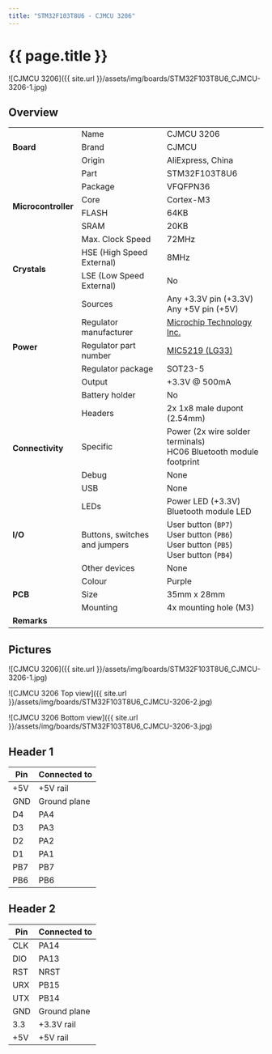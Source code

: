 ```yaml
---
title: "STM32F103T8U6 - CJMCU 3206"
---
```


# {{ page.title }}

![CJMCU 3206]({{ site.url }}/assets/img/boards/STM32F103T8U6_CJMCU-3206-1.jpg)

## Overview

<table>
    <tr>
        <td rowspan="3"><b>Board</b></td>
        <td>Name</td>
        <td>CJMCU 3206</td>
    </tr>
    <tr>
        <td>Brand</td>
        <td>CJMCU</td>
    </tr>
    <tr>
        <td>Origin</td>
        <td>AliExpress, China</td>
    </tr>
    <tr>
        <td rowspan="6"><b>Microcontroller</b></td>
        <td>Part</td>
        <td>STM32F103T8U6</td>
    </tr>
    <tr>
        <td>Package</td>
        <td>VFQFPN36</td>
    </tr>
    <tr>
        <td>Core</td>
        <td>Cortex-M3</td>
    </tr>
    <tr>
        <td>FLASH</td>
        <td>64KB</td>
    </tr>
    <tr>
        <td>SRAM</td>
        <td>20KB</td>
    </tr>
    <tr>
        <td>Max. Clock Speed</td>
        <td>72MHz</td>
    </tr>
    <tr>
        <td rowspan="2"><b>Crystals</b></td>
        <td>HSE (High Speed External)</td>
        <td>8MHz</td>
    </tr>
    <tr>
        <td>LSE (Low Speed External)</td>
        <td>No</td>
    </tr>
    <tr>
        <td rowspan="6"><b>Power</b></td>
        <td>Sources</td>
        <td>Any +3.3V pin (+3.3V)<br>Any +5V pin (+5V)</td>
    </tr>
    <tr>
        <td>Regulator manufacturer</td>
        <td><a href="http://www.advanced-monolithic.com/">Microchip Technology Inc.</a></td>
    </tr>
    <tr>
        <td>Regulator part number</td>
        <td><a href="http://ww1.microchip.com/downloads/en/DeviceDoc/MIC5219-500mA-Peak-Output-LDO-Regulator-DS20006021A.pdf">MIC5219 (LG33)</a></td>
    </tr>
    <tr>
        <td>Regulator package</td>
        <td>SOT23-5</td>
    </tr>
    <tr>
        <td>Output</td>
        <td>+3.3V @ 500mA</td>
    </tr>
    <tr>
        <td>Battery holder</td>
        <td>No</td>
    </tr>
    <tr>
        <td rowspan="4"><b>Connectivity</b></td>
        <td>Headers</td>
        <td>2x 1x8 male dupont (2.54mm)</td>
    </tr>
    <tr>
        <td>Specific</td>
        <td>Power (2x wire solder terminals)<br>HC06 Bluetooth module footprint</td>
    </tr>
    <tr>
        <td>Debug</td>
        <td>None</td>
    </tr>
    <tr>
        <td>USB</td>
        <td>None</td>
    </tr>
    <tr>
        <td rowspan="3"><b>I/O</b></td>
        <td>LEDs</td>
        <td>Power LED (+3.3V)<br>Bluetooth module LED</td>
    </tr>
    <tr>
        <td>Buttons, switches and jumpers</td>
        <td>User button (<code>BP7</code>)<br>User button (<code>PB6</code>)<br>User button (<code>PB5</code>)<br>User button (<code>PB4</code>)<br></td>
    </tr>
    <tr>
        <td>Other devices</td>
        <td>None</td>
    </tr>
    <tr>
        <td rowspan="3"><b>PCB</b></td>
        <td>Colour</td>
        <td>Purple</td>
    </tr>
    <tr>
        <td>Size</td>
        <td>35mm x 28mm</td>
    </tr>
    <tr>
        <td>Mounting</td>
        <td>4x mounting hole (M3)</td>
    </tr>
    <tr>
        <td><b>Remarks</b></td>
        <td colspan="2"></td>
    </tr>
</table>

## Pictures

![CJMCU 3206]({{ site.url }}/assets/img/boards/STM32F103T8U6_CJMCU-3206-1.jpg)

![CJMCU 3206 Top view]({{ site.url }}/assets/img/boards/STM32F103T8U6_CJMCU-3206-2.jpg)

![CJMCU 3206 Bottom view]({{ site.url }}/assets/img/boards/STM32F103T8U6_CJMCU-3206-3.jpg)

## Header 1

| Pin  | Connected to |
| ---- | ------------ |
| +5V  | +5V rail     |
| GND  | Ground plane |
| D4   | PA4          |
| D3   | PA3          |
| D2   | PA2          |
| D1   | PA1          |
| PB7  | PB7          |
| PB6  | PB6          |

## Header 2

| Pin  | Connected to |
| ---- | ------------ |
| CLK  | PA14         |
| DIO  | PA13         |
| RST  | NRST         |
| URX  | PB15         |
| UTX  | PB14         |
| GND  | Ground plane |
| 3.3  | +3.3V rail   |
| +5V  | +5V rail     |
